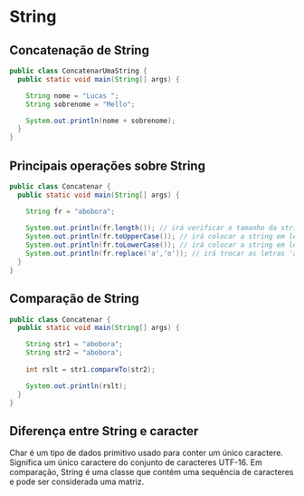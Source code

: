 # String

## Concatenação de String

```java
public class ConcatenarUmaString {
  public static void main(String[] args) {

    String nome = "Lucas ";
    String sobrenome = "Mello";

    System.out.println(nome + sobrenome);
  }
}
```

## Principais operações sobre String

```java
public class Concatenar {
  public static void main(String[] args) {

    String fr = "abobora";
    
    System.out.println(fr.length()); // irá verificar o tamanho da string
    System.out.println(fr.toUpperCase()); // irá colocar a string em letras maiúsculas
    System.out.println(fr.toLowerCase()); // irá colocar a string em letras minúsculas
    System.out.println(fr.replace('a','o')); // irá trocar as letras 'a' por 'o'
  }
}
```

## Comparação de String

```java
public class Concatenar {
  public static void main(String[] args) {

    String str1 = "abobora";
    String str2 = "abobora";
    
    int rslt = str1.compareTo(str2);

    System.out.println(rslt);
  }
}
```

## Diferença entre String e caracter

Char é um tipo de dados primitivo usado para conter um único caractere.
Significa um único caractere do conjunto de caracteres UTF-16.
Em comparação, String é uma classe que contém uma sequência de caracteres e pode ser considerada uma matriz.